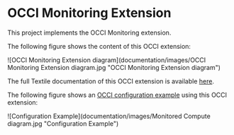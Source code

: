 # OCCI Monitoring Extension

This project implements the OCCI Monitoring extension.

The following figure shows the content of this OCCI extension:

![OCCI Monitoring Extension diagram](documentation/images/OCCI Monitoring Extension diagram.jpg "OCCI Monitoring Extension diagram")

The full Textile documentation of this OCCI extension is available [here](documentation/textile/monitoring.textile).

The following figure shows an [OCCI configuration example](examples/MonitoredCompute.occic) using this OCCI extension: 

![Configuration Example](documentation/images/Monitored Compute diagram.jpg "Configuration Example")
